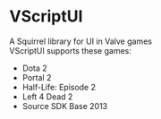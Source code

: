 # VScriptUI
A Squirrel library for UI in Valve games <br>
VScriptUI supports these games: <br>
- Dota 2 <Br>
- Portal 2 <br>
- Half-Life: Episode 2 <br>
- Left 4 Dead 2 <br>
- Source SDK Base 2013 <br>
